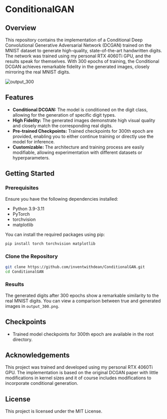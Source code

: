 # ConditionalGAN

## Overview

This repository contains the implementation of a Conditional Deep Convolutional Generative Adversarial Network (DCGAN) trained on the MNIST dataset to generate high-quality, state-of-the-art handwritten digits. The network was trained using my personal RTX 4060Ti GPU, and the results speak for themselves. With 300 epochs of training, the Conditional DCGAN achieves remarkable fidelity in the generated images, closely mirroring the real MNIST digits.

![output_300](https://github.com/user-attachments/assets/925932db-3760-4f4a-87a2-5f488525a289)

## Features

- **Conditional DCGAN:** The model is conditioned on the digit class, allowing for the generation of specific digit types.
- **High Fidelity:** The generated images demonstrate high visual quality and closely match the corresponding real digits.
- **Pre-trained Checkpoints:** Trained checkpoints for 300th epoch are provided, enabling you to either continue training or directly use the model for inference.
- **Customizable:** The architecture and training process are easily modifiable, allowing experimentation with different datasets or hyperparameters.

## Getting Started

### Prerequisites

Ensure you have the following dependencies installed:

- Python 3.9-3.11
- PyTorch
- torchvision
- matplotlib

You can install the required packages using pip:

```bash
pip install torch torchvision matplotlib
```

### Clone the Repository

```bash
git clone https://github.com/inventwithdean/ConditionalGAN.git
cd ConditionalGAN
```


### Results

The generated digits after 300 epochs show a remarkable similarity to the real MNIST digits. You can view a comparison between true and generated images in `output_300.png`.

## Checkpoints

- Trained model checkpoints for 300th epoch are available in the root directory.

## Acknowledgements

This project was trained and developed using my personal RTX 4060Ti GPU. The implementation is based on the original DCGAN paper with little modifications in kernel sizes and it of course includes modifications to incorporate conditional generation.

## License

This project is licensed under the MIT License.

